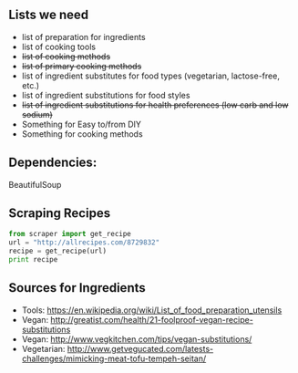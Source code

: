 ## Lists we need
- list of preparation for ingredients
- list of cooking tools
- ~~list of cooking methods~~
- ~~list of primary cooking methods~~
- list of ingredient substitutes for food types (vegetarian, lactose-free, etc.)
- list of ingredient substitutions for food styles
- ~~list of ingredient substitutions for health preferences  (low carb and low sodium)~~
- Something for Easy to/from DIY
- Something for cooking methods

## Dependencies:
BeautifulSoup

## Scraping Recipes
```python
from scraper import get_recipe
url = "http://allrecipes.com/8729832"
recipe = get_recipe(url)
print recipe
```

## Sources for Ingredients
- Tools: https://en.wikipedia.org/wiki/List_of_food_preparation_utensils
- Vegan: http://greatist.com/health/21-foolproof-vegan-recipe-substitutions
- Vegan: http://www.vegkitchen.com/tips/vegan-substitutions/
- Vegetarian: http://www.getvegucated.com/latests-challenges/mimicking-meat-tofu-tempeh-seitan/